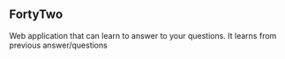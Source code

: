 FortyTwo
--------

Web application that can learn to answer to your questions.
It learns from previous answer/questions

